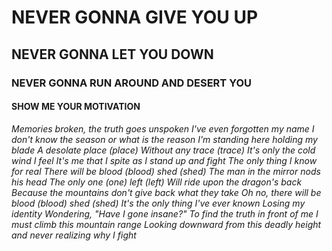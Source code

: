 # NEVER GONNA GIVE YOU UP
## NEVER GONNA LET YOU DOWN
### NEVER GONNA RUN AROUND AND DESERT YOU
#### SHOW ME YOUR MOTIVATION

*Memories broken, the truth goes unspoken
I've even forgotten my name
I don't know the season or what is the reason
I'm standing here holding my blade
A desolate place (place)
Without any trace (trace)
It's only the cold wind I feel
It's me that I spite as I stand up and fight
The only thing I know for real
There will be blood (blood) shed (shed)
The man in the mirror nods his head
The only one (one) left (left)
Will ride upon the dragon's back
Because the mountains don't give back what they take
Oh no, there will be blood (blood) shed (shed)
It's the only thing I've ever known
Losing my identity
Wondering, "Have I gone insane?"
To find the truth in front of me I must climb this mountain range
Looking downward from this deadly height and never realizing why I fight*
